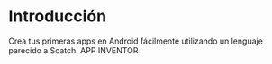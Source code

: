 # Introducción

Crea tus primeras apps en Android fácilmente utilizando un lenguaje parecido a Scatch. APP INVENTOR



